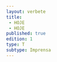 ```yaml
---
layout: verbete
title:
 - HOJE
 - HOJE
published: true
edition: 1  
type: T
subtype: Imprensa
---
```


